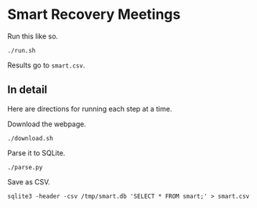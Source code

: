 Smart Recovery Meetings
===
Run this like so.

    ./run.sh

Results go to `smart.csv`.

## In detail
Here are directions for running each step at a time.

Download the webpage.

    ./download.sh

Parse it to SQLite.

    ./parse.py

Save as CSV.

    sqlite3 -header -csv /tmp/smart.db 'SELECT * FROM smart;' > smart.csv
